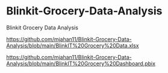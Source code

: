 # Blinkit-Grocery-Data-Analysis
Blinkit Grocery Data Analysis

https://github.com/mjahan11/Blinkit-Grocery-Data-Analysis/blob/main/BlinkIT%20Grocery%20Data.xlsx

https://github.com/mjahan11/Blinkit-Grocery-Data-Analysis/blob/main/BlinkIT%20Grocery%20Dashboard.pbix
